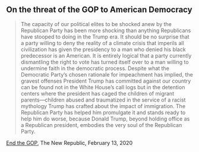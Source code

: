 ## On the threat of the GOP to American Democracy

> The capacity of our political elites to be shocked anew by the
> Republican Party has been more shocking than anything Republicans have
> stooped to doing in the Trump era. It should be no surprise that a
> party willing to deny the reality of a climate crisis that imperils
> all civilization has given the presidency to a man who denied his
> black predecessor is an American. It is entirely logical that a party
> currently dismantling the right to vote has turned itself over to a
> man willing to undermine faith in the democratic process. Despite what
> the Democratic Party’s chosen rationale for impeachment has implied,
> the gravest offenses President Trump has committed against our country
> can be found not in the White House’s call logs but in the detention
> centers where the president has caged the children of migrant
> parents—children abused and traumatized in the service of a racist
> mythology Trump has crafted about the impact of immigration. The
> Republican Party has helped him promulgate it and stands ready to help
> him do worse, because Donald Trump, beyond holding office as a
> Republican president, embodies the very soul of the Republican Party.

[End the GOP](https://newrepublic.com/article/156411/end-gop), The New Republic, February 13, 2020
